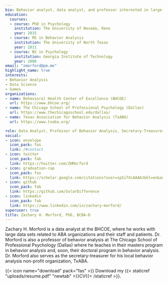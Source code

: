 ```yaml
---
bio: Behavior analyst, data analyst, and professor interested in large-scale behavior change.
education:
  courses:
  - course: PhD in Psychology
    institution: The University of Nevada, Reno
    year: 2015
  - course: MS in Behavior Analysis
    institution: The University of North Texas
    year: 2011
  - course: BS in Psychology
    institution: Georgia Institute of Technology
    year: 2008
email: "zmorford@pm.me"
highlight_name: true
interests:
- Behavior Analysis
- Data Science
- Games
organizations:
- name: Behavioral Health Center of Excellence (BHCOE)
  url: https://www.bhcoe.org/
- name: The Chicago School of Professional Psychology (Dallas)
  url: https://www.thechicagoschool.edu/dallas/
- name: Texas Association for Behavior Analysis (TxABA)
  url: https://www.txaba.org/

role: Data Analyst, Professor of Behavior Analysis, Secretary-Treasurer
social:
- icon: envelope
  icon_pack: fas
  link: /#contact
- icon: twitter
  icon_pack: fab
  link: https://twitter.com/ZHMorford
- icon: graduation-cap
  icon_pack: fas
  link: https://scholar.google.com/citations?user=spSifXcAAAAJ&hl=en&authuser=1
- icon: github
  icon_pack: fab
  link: https://github.com/SolarDifference
- icon: linkedin
  icon_pack: fab
  link: https://www.linkedin.com/in/zachary-morford/
superuser: true
title: Zachary H. Morford, PhD, BCBA-D
---
```


Zachary H. Morford is a data analyst at the BHCOE, where he works with large data sets related to ABA organizations and their staff and patients. Dr. Morford is also a professor of behavior analysis at The Chicago School of Professional Psychology (Dallas) where he teaches in their masters program in behavior analysis and, soon, their doctoral program in behavior analysis. Dr. Morford also serves as the secretary-treasurer for his local behavior analysis non-profit organization, TxABA.

{{< icon name="download" pack="fas" >}} Download my {{< staticref "uploads/resume.pdf" "newtab" >}}CV{{< /staticref >}}.
